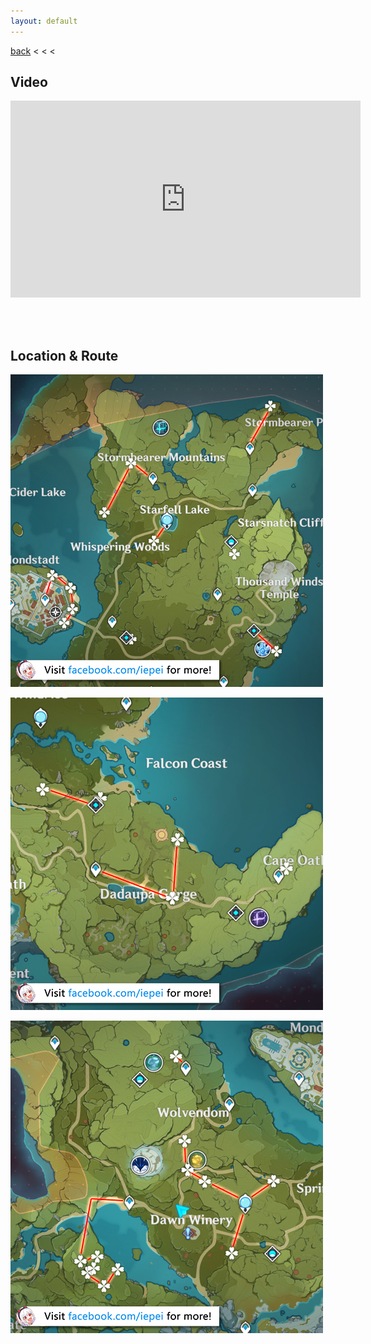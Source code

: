 ```yaml
---
layout: default
---
```


[back](../) < < <

## Video

<iframe width="560" height="315" src="https://www.youtube.com/embed/QasraXI6mOY" frameborder="0" allow="accelerometer; autoplay; clipboard-write; encrypted-media; gyroscope; picture-in-picture" allowfullscreen></iframe>

<br/><br/>

## Location & Route

![Dandelion Seed Route 1](dandelion-seed-route-1.jpg)

![Dandelion Seed Route 2](dandelion-seed-route-2.jpg)

![Dandelion Seed Route 3](dandelion-seed-route-3.jpg)
